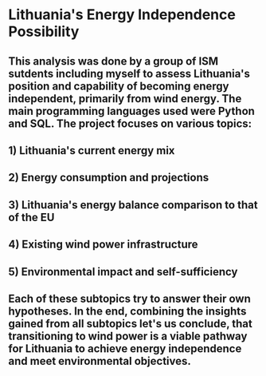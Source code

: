 # Lithuania's Energy Independence Possibility

## This analysis was done by a group of ISM sutdents including myself to assess Lithuania's position and capability of becoming energy independent, primarily from wind energy. The main programming languages used were Python and SQL. The project focuses on various topics:

## 1) Lithuania's current energy mix
## 2) Energy consumption and projections
## 3) Lithuania's energy balance comparison to that of the EU
## 4) Existing wind power infrastructure
## 5) Environmental impact and self-sufficiency

## Each of these subtopics try to answer their own hypotheses. In the end, combining the insights gained from all subtopics let's us conclude, that transitioning to wind power is a viable pathway for Lithuania to achieve energy independence and meet environmental objectives. 
